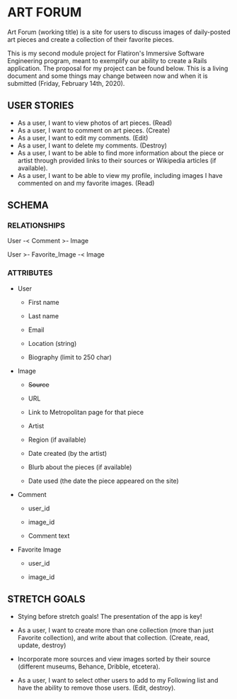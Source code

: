 # ART FORUM

Art Forum (working title) is a site for users to discuss images of daily-posted art pieces and create a collection of their favorite pieces. 

This is my second module project for Flatiron's Immersive Software Engineering program, meant to exemplify our ability to create a Rails application. The proposal for my project can be found below. This is a living document and some things may change between now and when it is submitted (Friday, February 14th, 2020). 

## USER STORIES 

- As a user, I want to view photos of art pieces. (Read)
- As a user, I want to comment on art pieces. (Create)
- As a user, I want to edit my comments. (Edit)
- As a user, I want to delete my comments. (Destroy)
- As a user, I want to be able to find more information about the piece or artist through provided links to their sources or Wikipedia articles (if available). 
- As a user, I want to be able to view my profile, including images I have commented on and my favorite images. (Read) 

## SCHEMA

### RELATIONSHIPS

User -< Comment >- Image

User >- Favorite_Image -< Image 

<!-- User -< Follower  -->

### ATTRIBUTES 

- User 

  - First name 

  - Last name 

  - Email 

  - Location (string) 

  - Biography (limit to 250 char)

- Image 

  - ~~Source~~

  - URL

  - Link to Metropolitan page for that piece 

  - Artist 

  - Region (if available)

  - Date created (by the artist) 

  - Blurb about the pieces (if available)

  - Date used (the date the piece appeared on the site)

- Comment 

  - user_id 

  - image_id 

  - Comment text

- Favorite Image 

  - user_id

  - image_id 
<!-- 
- Follower 

  - user_id (of the following User)

  - user_id (of the followed User)  -->

## STRETCH GOALS 

- Stying before stretch goals! The presentation of the app is key! 

- As a user, I want to create more than one collection (more than just Favorite collection), and write about that collection. (Create, read, update, destroy) 

- Incorporate more sources and view images sorted by their source (different museums, Behance, Dribble, etcetera).  

- As a user, I want to select other users to add to my Following list and have the ability to remove those users. (Edit, destroy). 